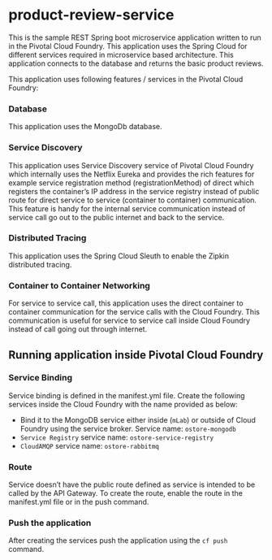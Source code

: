 product-review-service
======================
This is the sample REST Spring boot microservice application written to run in the Pivotal Cloud Foundry. This application uses the Spring Cloud for different services required in microservice based architecture. This application connects to the database and returns the basic product reviews.

This application uses following features / services in the Pivotal Cloud Foundry:

### Database 
This application uses the MongoDb database.

### Service Discovery 
This application uses Service Discovery service of Pivotal Cloud Foundry which internally uses the Netflix Eureka and provides the rich features for example service registration method (registrationMethod) of direct which registers the container’s IP address in the service registry instead of public route for direct service to service (container to container) communication. This feature is handy for the internal service communication instead of service call go out to the public internet and back to the service. 

### Distributed Tracing
This application uses the Spring Cloud Sleuth to enable the Zipkin distributed tracing. 

### Container to Container Networking
For service to service call, this application uses the direct container to container communication for the service calls with the Cloud Foundry. This communication is useful for service to service call inside Cloud Foundry instead of call going out through internet. 

## Running application inside Pivotal Cloud Foundry
### Service Binding
Service binding is defined in the manifest.yml file. Create the following services inside the Cloud Foundry with the name provided as below:

* Bind it to the MongoDB service either inside (`mLab`) or outside of Cloud Foundry using the service broker. Service name: `ostore-mongodb`
* `Service Registry` service name: `ostore-service-registry`
* `CloudAMQP` service name: `ostore-rabbitmq`

### Route
Service doesn’t have the public route defined as service is intended to be called by the API Gateway. To create the route, enable the route in the manifest.yml file or in the push command. 

### Push the application
After creating the services push the application using the `cf push` command. 
